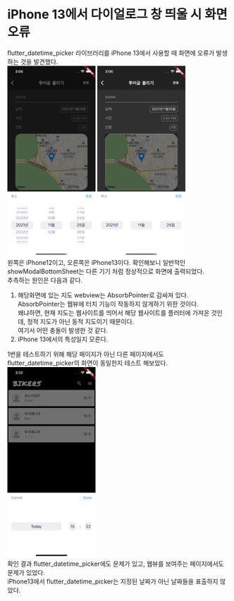 # iPhone 13에서 다이얼로그 창 띄울 시 화면 오류
flutter_datetime_picker 라이브러리를 iPhone 13에서 사용할 때 화면에 오류가 발생하는 것을 발견했다.<br>
<img src="https://github.com/JMsuper/TIL/blob/main/flutter/img/Simulator%20Screen%20Shot%20-%20iPhone%2012%20-%202021-11-25%20at%2015.06.24.png" width=200px>
<img src="https://github.com/JMsuper/TIL/blob/main/flutter/img/Simulator%20Screen%20Shot%20-%20iPhone%2013%20-%202021-11-25%20at%2015.06.32.png" width=200px><br>
왼쪽은 iPhone12이고, 오른쪽은 iPhone13이다. 확인해보니 일반적인 showModalBottomSheet는 다른 기기 처럼 정상적으로 화면에 출력되었다.<br>
추측하는 원인은 다음과 같다.<br>
1. 해당화면에 있는 지도 webview는 AbsorbPointer로 감싸져 있다. AbsorbPointer는 웹뷰에 터치 기능이 작동하지 않게하기 위한 것이다.<br>
왜냐하면, 현재 지도는 웹사이트를 띄어서 해당 웹사이트를 플러터에 가져온 것인데, 정적 지도가 아닌 동적 지도이기 때문이다.<br>
여기서 어떤 충돌이 발생한 것 같다.
2. iPhone 13에서의 특성일지 모른다.

1번을 테스트하기 위해 해당 페이지가 아닌 다른 페이지에서도 flutter_datetime_picker의 화면이 동일한지 테스트 해보았다.<br>
<img src="https://github.com/JMsuper/TIL/blob/main/flutter/img/Simulator%20Screen%20Shot%20-%20iPhone%2013%20-%202021-11-25%20at%2015.22.04.png" width=200px>
<br>
확인 결과 flutter_datetime_picker에도 문제가 있고, 웹뷰를 보여주는 페이지에서도 문제가 있었다.<br>
iPhone13에서 flutter_datetime_picker는 지정된 날짜가 아닌 날짜들을 표출하지 않았다.<br>

